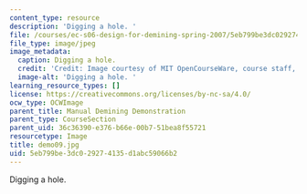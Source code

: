 ```yaml
---
content_type: resource
description: 'Digging a hole. '
file: /courses/ec-s06-design-for-demining-spring-2007/5eb799be3dc029274135d1abc59066b2_demo09.jpg
file_type: image/jpeg
image_metadata:
  caption: Digging a hole.
  credit: 'Credit: Image courtesy of MIT OpenCourseWare, course staff, and students.'
  image-alt: 'Digging a hole. '
learning_resource_types: []
license: https://creativecommons.org/licenses/by-nc-sa/4.0/
ocw_type: OCWImage
parent_title: Manual Demining Demonstration
parent_type: CourseSection
parent_uid: 36c36390-e376-b66e-00b7-51bea8f55721
resourcetype: Image
title: demo09.jpg
uid: 5eb799be-3dc0-2927-4135-d1abc59066b2
---
```

Digging a hole. 